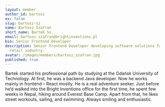 ```yaml
---
layout: member
author_id: bartosz
ex: false
slug: bartosz-sz
name: Bartosz Szafran
short_name: Bartek Sz.
email: bartosz.szafran@brightinventions.pl
bio: Senior Frontend Developer
description: Senior Frontend Developer developing software solutions for the
  retail industry.
avatar: /images/members/bartosz_szafran.jpg
published: true
---
```

Bartek started his professional path by studying at the Gdańsk University of Technology. At first, he was a backend Java developer. Now he works mainly in frontend – React mostly. He is a real adventure seeker. Just before he’d walked into the Bright Inventions office for the first time, he spent few weeks in Nepal, hiking around Everest Base Camp. Apart from that, he likes street workouts, sailing, and swimming. Always smiling and enthusiastic.